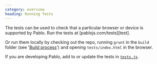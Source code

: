 ```yaml
--- 
category: overview
heading: Running Tests
---
```


The tests can be used to check that a particular browser or device is supported by Pablo. Run the tests at [pablojs.com/tests][test].

Or run them locally by checking out the repo, running `grunt` in the `build` folder (see '[Build process][build]') and opening `tests/index.html` in the browser.

If you are developing Pablo, add to or update the tests in [`tests.js`][tests.js].


[tests]: http://pablojs.com/tests
[build]: #build-process
[tests.js]: https://github.com/dharmafly/pablo/blob/master/tests/tests.js